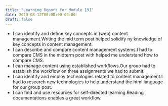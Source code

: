 ```yaml
---
title: "Learning Report for Module [9]"
date: 2020-08-12T00:00:00-04:00
draft: false
---
```

- I can identify and define key concepts in (web) content management.Writing the mid term post helped solidify ny knowledge of key concepts in content management.
- I can describe and compare content management systems.I had to compare CMS in the midterm post with helped me understand how to compare CMS.
- I can manage content using established workflows.Our grouo had to establish the workflow on three assignments we had to submit.
- I can identify and employ technologies related to content management.I had to research new technologies to help understand the html language for our group post.
- I can find and use resources for self-directed learning.Reading documentations enables a great workflow.
